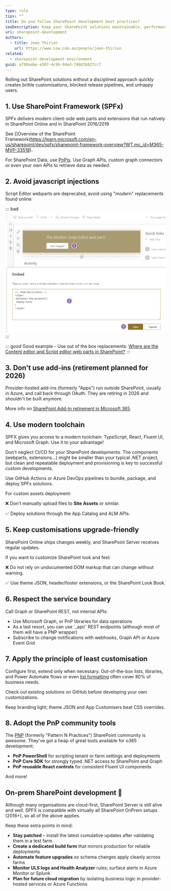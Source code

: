 ```yaml
---
type: rule
tips: ""
title: Do you follow SharePoint development best practices?
seoDescription: Keep your SharePoint solutions maintainable, performant, and secure by following modern development best practices for both SharePoint Online and SharePoint Server (on-premises).
uri: sharepoint-development
authors:
  - title: Jean Thirion
    url: https://www.ssw.com.au/people/jean-thirion
related:
  - sharepoint-development-environment
guid: a798aabe-e307-4c9b-9ded-74683b827cc7
---
```

Rolling out SharePoint solutions without a disciplined approach quickly creates brittle customisations, blocked release pipelines, and unhappy users. 

<!--endintro-->

## 1. Use SharePoint Framework (SPFx)

SPFx delivers modern client-side web parts and extensions that run natively in SharePoint Online and in SharePoint 2016/2019

See []Overview of the SharePoint Framework(https://learn.microsoft.com/en-us/sharepoint/dev/spfx/sharepoint-framework-overview?WT.mc_id=M365-MVP-33518).

For SharePoint Data, use [PnPjs](https://pnp.github.io/pnpjs). Use Graph APIs, custom graph connectors or even your own APIs to retrieve data as needed.

## 2. Avoid javascript injections

Script Editor webparts are deprecated, avoid using "modern" replacements found online

::: bad
![Figure: Bad example – Injecting scripts bypasses governance and often breaks modern pages](2025-07-24_11-40-54.png)
:::

::: good
Good example - Use out of the box replacements: [Where are the Content editor and Script editor web parts in SharePoint?](https://support.microsoft.com/en-us/office/where-are-the-content-editor-and-script-editor-web-parts-in-sharepoint-ed6cc9ce-8b2a-480c-a655-1b9d7615cdbd)
:::

## 3. Don't use add-ins (retirement planned for 2026)

Provider-hosted add-ins (formerly "Apps") run outside SharePoint, usually in Azure, and call back through OAuth. They are retiring in 2026 and shouldn't be built anymore.

More info on [SharePoint Add-In retirement in Microsoft 365](https://learn.microsoft.com/en-us/sharepoint/dev/sp-add-ins/retirement-announcement-for-add-ins?WT.mc_id=M365-MVP-33518).

## 4. Use modern toolchain

SPFX gives you access to a modern toolchain: TypeScript, React, Fluent UI, and Microsoft Graph. Use it to your advantage!

Don't neglect CI/CD for your SharePoint developments. The components (webparts, extensions...) might be smaller than your typical .NET project, but clean and repeatable deployment and provisioning is key to successful custom developments.

Use GitHub Actions or Azure DevOps pipelines to bundle, package, and deploy SPFx solutions. 

For custom assets deployment:

❌ Don't manually upload files to **Site Assets** or similar.

✅ Deploy solutions through the App Catalog and ALM APIs.

## 5. Keep customisations upgrade-friendly

SharePoint Online ships changes weekly, and SharePoint Server receives regular updates. 

If you want to customize SharePoint look and feel:

❌ Do not rely on undocumented DOM markup that can change without warning.

✅ Use theme JSON, header/footer extensions, or the SharePoint Look Book.  

## 6. Respect the service boundary

Call Graph or SharePoint REST, not internal APIs:

* Use Microsoft Graph, or PnP libraries for data operations
* As a last resort, you can use \`_api/\` REST endpoints (although most of them will have a PNP wrapper)
* Subscribe to change notifications with webhooks, Graph API or Azure Event Grid

## 7. Apply the principle of least customisation

Configure first, extend only when necessary. Out-of-the-box lists, libraries, and Power Automate flows or even [list formatting](https://pnp.github.io/List-Formatting/) often cover 80% of business needs.

Check out existing solutions on GitHub before developing your own customizations.

Keep branding light; theme JSON and App Customisers beat CSS overrides.

## 8. Adopt the PnP community tools

The [PNP](https://pnp.github.io/) (formerly "Pattern N Practices") SharePoint community is awesome. They've got a heap of great tools available for o365 development:

* **PnP PowerShell** for scripting tenant or farm settings and deployments 
* **PnP Core SDK** for strongly typed .NET access to SharePoint and Graph
* **PnP reusable React controls** for consistent Fluent UI components

And more!

## On-prem SharePoint development 🧓

Although many organisations are cloud-first, SharePoint Server is still alive and well. SPFX is compatible with virtually all SharePoint OnPrem setups (2016+), so all of the above applies. 

Keep these extra points in mind:

* **Stay patched** – install the latest cumulative updates after validating them in a test farm
* **Create a dedicated build farm** that mirrors production for reliable deployments
* **Automate feature upgrades** so schema changes apply cleanly across farms
* **Monitor ULS logs and Health Analyzer** rules; surface alerts in Azure Monitor or Splunk
* **Plan for future cloud migration** by isolating business logic in provider-hosted services or Azure Functions
